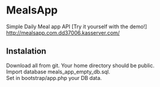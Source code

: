 # MealsApp
Simple Daily Meal app API
[Try it yourself with the demo!]<br />
http://mealsapp.com.dd37006.kasserver.com/

## Instalation
Download all from git.
Your home directory should be public.<br />
Import database meals_app_empty_db.sql.<br />
Set in bootstrap/app.php your DB data.<br />

